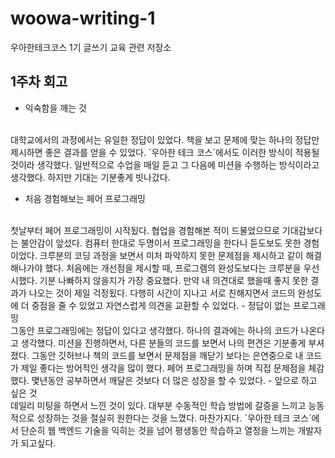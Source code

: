 # woowa-writing-1 
우아한테크코스 1기 글쓰기 교육 관련 저장소

## 1주차 회고

- 익숙함을 깨는 것
<br>
대학교에서의 과정에서는 유일한 정답이 있었다. 책을 보고 문제에 맞는 하나의 정답만 제시하면 좋은 결과를 얻을 수 있었다. `우아한 테크 코스`에서도 이러한 방식이 적용될 것이라 생각했다. 일반적으로 수업을 매일 듣고 그 다음에 미션을 수행하는 방식이라고 생각했다. 하지만 기대는 기분좋게 빗나갔다.   

- 처음 경험해보는 페어 프로그래밍
<br>
첫날부터 페어 프로그래밍이 시작됬다. 협업을 경험해본 적이 드물었으므로 기대감보다는 불안감이 앞섰다.  컴퓨터 한대로 두명이서 프로그래밍을 한다니 듣도보도 못한 경험이었다. 크루분의 코딩 과정을 보면서 미처 파악하지 못한 문제점을 제시하고 같이 해결해나가야 했다.  
처음에는 개선점을 제시할 때, 프로그램의 완성도보다는 크루분을 우선시했다. 기분 나빠하지 않을지가 가장 중요했다. 만약 내 의견대로 했을때 좋지 못한 결과가 나오는 것이 제일 걱정됬다. 다행히 시간이 지나고 서로 친해지면서 코드의 완성도에 더 중점을 줄 수 있었고 자연스럽게 의견을 교환할 수 있었다.  
- 정답이 없는 프로그래밍
<br>
그동안 프로그래밍에는 정답이 있다고 생각했다. 하나의 결과에는 하나의 코드가 나온다고 생각했다. 미션을 진행하면서, 다른 분들의 코드를 보면서 나의 편견은 기분좋게 부셔졌다. 그동안 깃허브나 책의 코드를 보면서 문제점을 깨닫기 보다는 은연중으로 내 코드가 제일 좋다는 방어적인 생각을 많이 했다. 페어 프로그래밍을 하며 직접 문제점을 체감했다. 몇년동안 공부하면서 깨달은 것보다 더 많은 성장을 할 수 있었다.           
- 앞으로 하고 싶은 것
<br>
데일리 미팅을 하면서 느낀 것이 있다. 대부분 수동적인 학습 방법에 갈증을 느끼고 능동적으로 성장하는 것을 절실히 원한다는 것을 느꼈다. 마찬가지다. `우아한 테크 코스`에서 단순히 웹 백엔드 기술을 익히는 것을 넘어 평생동안 학습하고 열정을 느끼는 개발자가 되고싶다.  
